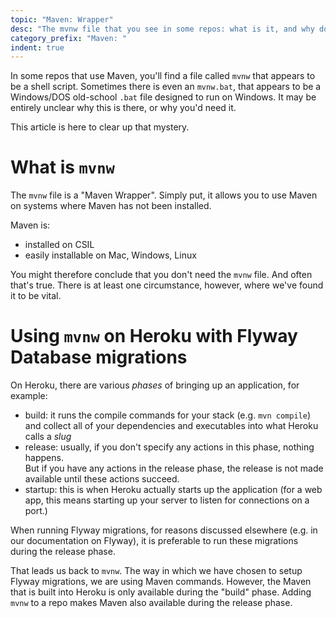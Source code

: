 ```yaml
---
topic: "Maven: Wrapper"
desc: "The mvnw file that you see in some repos: what is it, and why do you need it"
category_prefix: "Maven: "
indent: true
---
```


In some repos that use Maven, you'll find a file called `mvnw` that appears to be a shell script.  Sometimes there is even an `mvnw.bat`, that appears
to be a Windows/DOS old-school `.bat` file designed to run on Windows.  It may be entirely unclear why this is there, or why you'd need it.

This article is here to clear up that mystery.

# What is `mvnw`

The `mvnw` file is a "Maven Wrapper".  Simply put, it allows you to use Maven on systems where Maven has not been installed.

Maven is:
* installed on CSIL
* easily installable on Mac, Windows, Linux

You might therefore conclude that you don't need the `mvnw` file.  And often that's true.  There is at least 
one circumstance, however, where we've found it to be vital.

#  Using `mvnw` on Heroku with Flyway Database migrations

On Heroku, there are various *phases* of bringing up an application, for example:

* build: it runs the compile commands for your stack (e.g. `mvn compile`) 
  and collect all of your dependencies and executables into what Heroku calls a *slug*
* release: usually, if you don't specify any actions in this phase, nothing happens.  
  But if you have any actions in the release phase, the release is not made available until these actions succeed.
* startup: this is when Heroku actually starts up the application (for a web app, 
  this means starting up your server to listen for connections on a port.)

When running Flyway migrations, for reasons discussed elsewhere (e.g. in our documentation on Flyway), it is preferable to run these
migrations during the release phase.

That leads us back to `mvnw`.   The way in which we have chosen to setup Flyway migrations, we are using Maven commands.  However, 
the Maven that is built into Heroku is only available during the "build" phase.   Adding `mvnw` to a repo makes Maven also available during
the release phase.




